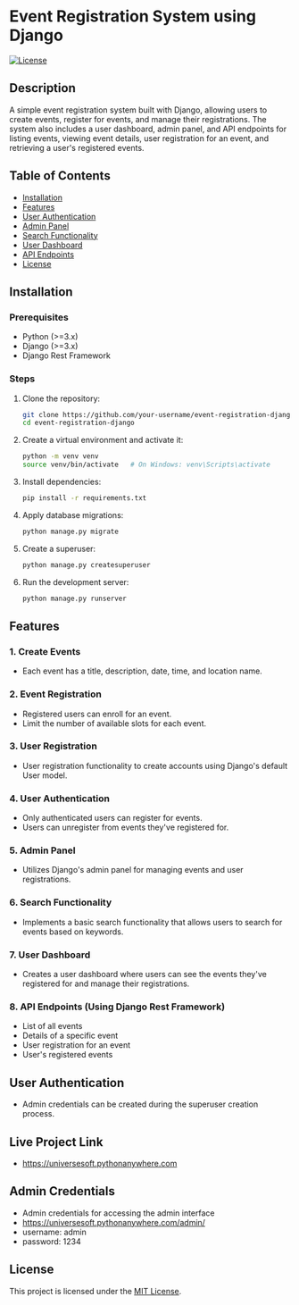 # Event Registration System using Django

[![License](https://img.shields.io/badge/license-MIT-blue.svg)](LICENSE)

## Description

A simple event registration system built with Django, allowing users to create events, register for events, and manage their registrations. The system also includes a user dashboard, admin panel, and API endpoints for listing events, viewing event details, user registration for an event, and retrieving a user's registered events.

## Table of Contents

- [Installation](#installation)
- [Features](#features)
- [User Authentication](#user-authentication)
- [Admin Panel](#admin-panel)
- [Search Functionality](#search-functionality)
- [User Dashboard](#user-dashboard)
- [API Endpoints](#api-endpoints)
- [License](#license)

## Installation

### Prerequisites

- Python (>=3.x)
- Django (>=3.x)
- Django Rest Framework

### Steps

1. Clone the repository:

    ```bash
    git clone https://github.com/your-username/event-registration-django.git
    cd event-registration-django
    ```

2. Create a virtual environment and activate it:

    ```bash
    python -m venv venv
    source venv/bin/activate   # On Windows: venv\Scripts\activate
    ```

3. Install dependencies:

    ```bash
    pip install -r requirements.txt
    ```

4. Apply database migrations:

    ```bash
    python manage.py migrate
    ```

5. Create a superuser:

    ```bash
    python manage.py createsuperuser
    ```

6. Run the development server:

    ```bash
    python manage.py runserver
    ```

## Features

### 1. Create Events

- Each event has a title, description, date, time, and location name.

### 2. Event Registration

- Registered users can enroll for an event.
- Limit the number of available slots for each event.

### 3. User Registration

- User registration functionality to create accounts using Django's default User model.

### 4. User Authentication

- Only authenticated users can register for events.
- Users can unregister from events they've registered for.

### 5. Admin Panel

- Utilizes Django's admin panel for managing events and user registrations.

### 6. Search Functionality

- Implements a basic search functionality that allows users to search for events based on keywords.

### 7. User Dashboard

- Creates a user dashboard where users can see the events they've registered for and manage their registrations.

### 8. API Endpoints (Using Django Rest Framework)

- List of all events
- Details of a specific event
- User registration for an event
- User's registered events

## User Authentication

- Admin credentials can be created during the superuser creation process.


## Live Project Link

- https://universesoft.pythonanywhere.com


## Admin Credentials

- Admin credentials for accessing the admin interface
- https://universesoft.pythonanywhere.com/admin/
- username: admin
- password: 1234

## License

This project is licensed under the [MIT License](LICENSE).
